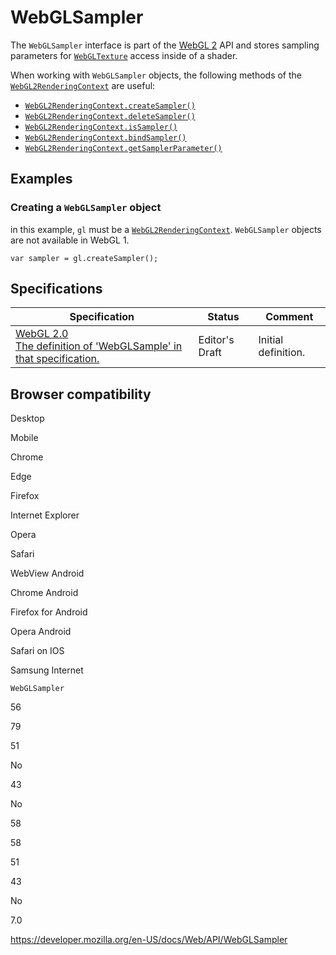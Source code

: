 WebGLSampler
============

The `WebGLSampler` interface is part of the [WebGL 2](webgl_api) API and stores sampling parameters for [`WebGLTexture`](webgltexture) access inside of a shader.

When working with `WebGLSampler` objects, the following methods of the [`WebGL2RenderingContext`](webgl2renderingcontext) are useful:

-   [`WebGL2RenderingContext.createSampler()`](webgl2renderingcontext/createsampler)
-   [`WebGL2RenderingContext.deleteSampler()`](webgl2renderingcontext/deletesampler)
-   [`WebGL2RenderingContext.isSampler()`](webgl2renderingcontext/issampler)
-   [`WebGL2RenderingContext.bindSampler()`](webgl2renderingcontext/bindsampler)
-   [`WebGL2RenderingContext.getSamplerParameter()`](webgl2renderingcontext/getsamplerparameter)

Examples
--------

### Creating a `WebGLSampler` object

in this example, `gl` must be a [`WebGL2RenderingContext`](webgl2renderingcontext). `WebGLSampler` objects are not available in WebGL 1.

    var sampler = gl.createSampler();

Specifications
--------------

<table><thead><tr class="header"><th>Specification</th><th>Status</th><th>Comment</th></tr></thead><tbody><tr class="odd"><td><a href="https://www.khronos.org/registry/webgl/specs/latest/2.0/#3.3">WebGL 2.0<br />
<span class="small">The definition of 'WebGLSample' in that specification.</span></a></td><td><span class="spec-ed">Editor's Draft</span></td><td>Initial definition.</td></tr></tbody></table>

Browser compatibility
---------------------

Desktop

Mobile

Chrome

Edge

Firefox

Internet Explorer

Opera

Safari

WebView Android

Chrome Android

Firefox for Android

Opera Android

Safari on IOS

Samsung Internet

`WebGLSampler`

56

79

51

No

43

No

58

58

51

43

No

7.0

<a href="https://developer.mozilla.org/en-US/docs/Web/API/WebGLSampler" class="_attribution-link">https://developer.mozilla.org/en-US/docs/Web/API/WebGLSampler</a>
